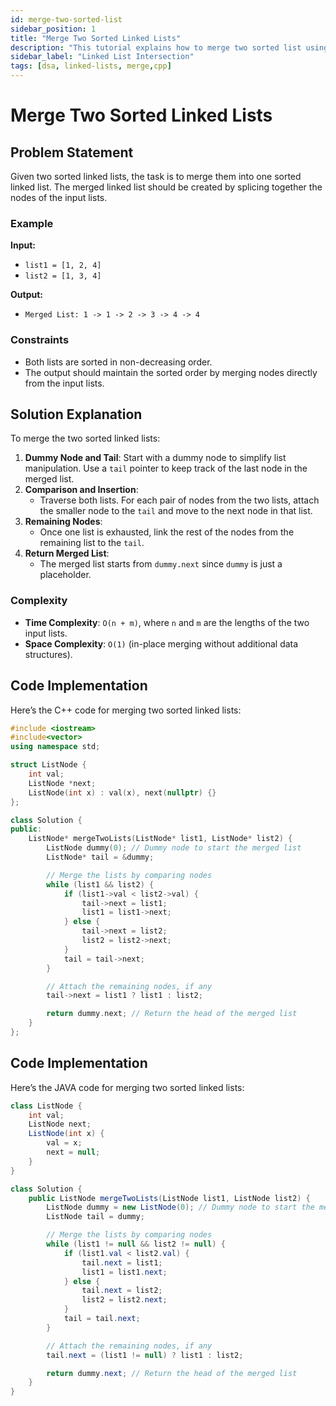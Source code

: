 ```yaml
---
id: merge-two-sorted-list
sidebar_position: 1
title: "Merge Two Sorted Linked Lists"
description: "This tutorial explains how to merge two sorted list using Cpp."
sidebar_label: "Linked List Intersection"
tags: [dsa, linked-lists, merge,cpp]
---
```

# Merge Two Sorted Linked Lists

## Problem Statement

Given two sorted linked lists, the task is to merge them into one sorted linked list. The merged linked list should be created by splicing together the nodes of the input lists.

### Example

**Input:**
- `list1 = [1, 2, 4]`
- `list2 = [1, 3, 4]`

**Output:**
- `Merged List: 1 -> 1 -> 2 -> 3 -> 4 -> 4`

### Constraints
- Both lists are sorted in non-decreasing order.
- The output should maintain the sorted order by merging nodes directly from the input lists.

## Solution Explanation

To merge the two sorted linked lists:
1. **Dummy Node and Tail**: Start with a dummy node to simplify list manipulation. Use a `tail` pointer to keep track of the last node in the merged list.
2. **Comparison and Insertion**:
   - Traverse both lists. For each pair of nodes from the two lists, attach the smaller node to the `tail` and move to the next node in that list.
3. **Remaining Nodes**:
   - Once one list is exhausted, link the rest of the nodes from the remaining list to the `tail`.
4. **Return Merged List**:
   - The merged list starts from `dummy.next` since `dummy` is just a placeholder.

### Complexity
- **Time Complexity**: `O(n + m)`, where `n` and `m` are the lengths of the two input lists.
- **Space Complexity**: `O(1)` (in-place merging without additional data structures).

## Code Implementation

Here’s the C++ code for merging two sorted linked lists:

```cpp
#include <iostream>
#include<vector>
using namespace std;

struct ListNode {
    int val;
    ListNode *next;
    ListNode(int x) : val(x), next(nullptr) {}
};

class Solution {
public:
    ListNode* mergeTwoLists(ListNode* list1, ListNode* list2) {
        ListNode dummy(0); // Dummy node to start the merged list
        ListNode* tail = &dummy;

        // Merge the lists by comparing nodes
        while (list1 && list2) {
            if (list1->val < list2->val) {
                tail->next = list1;
                list1 = list1->next;
            } else {
                tail->next = list2;
                list2 = list2->next;
            }
            tail = tail->next;
        }

        // Attach the remaining nodes, if any
        tail->next = list1 ? list1 : list2;

        return dummy.next; // Return the head of the merged list
    }
};
```
## Code Implementation

Here’s the JAVA code for merging two sorted linked lists:

```java
class ListNode {
    int val;
    ListNode next;
    ListNode(int x) {
        val = x;
        next = null;
    }
}

class Solution {
    public ListNode mergeTwoLists(ListNode list1, ListNode list2) {
        ListNode dummy = new ListNode(0); // Dummy node to start the merged list
        ListNode tail = dummy;

        // Merge the lists by comparing nodes
        while (list1 != null && list2 != null) {
            if (list1.val < list2.val) {
                tail.next = list1;
                list1 = list1.next;
            } else {
                tail.next = list2;
                list2 = list2.next;
            }
            tail = tail.next;
        }

        // Attach the remaining nodes, if any
        tail.next = (list1 != null) ? list1 : list2;

        return dummy.next; // Return the head of the merged list
    }
}

```
